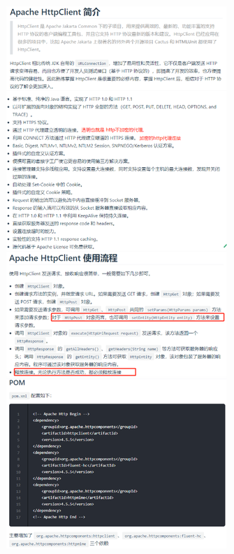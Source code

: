 ![](pics/ApacheHttpClient01.png)
![](pics/ApacheHttpClient02.png)
![](pics/ApacheHttpClient03.png)
![](pics/ApacheHttpClient04.png)
